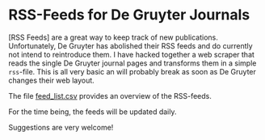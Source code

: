 # RSS-Feeds for De Gruyter Journals

[RSS Feeds] are a great way to keep track of new publications.
Unfortunately, De Gruyter has abolished their RSS feeds and do currently not intend to reintroduce them.
I have hacked together a web scraper that reads the single De Gruyter journal pages and transforms them in a simple `rss`-file.
This is all very basic an will probably break as soon as De Gruyter changes their web layout.

The file [feed_list.csv](feed_list.csv) provides an overview of the RSS-feeds.

For the time being, the feeds will be updated daily.

Suggestions are very welcome!
